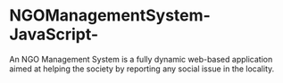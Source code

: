 # NGOManagementSystem-JavaScript-
An NGO Management System is a fully dynamic web-based application aimed at helping the society by reporting any social issue in the locality.
